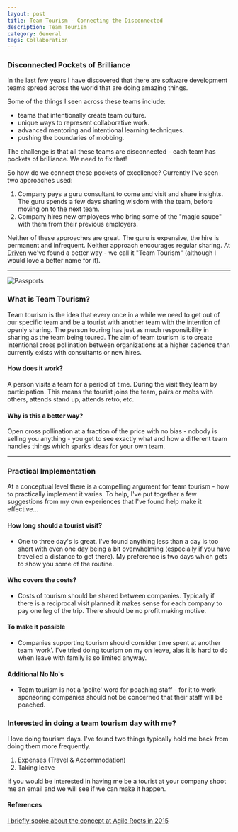 ```yaml
---
layout: post
title: Team Tourism - Connecting the Disconnected
description: Team Tourism
category: General
tags: Collaboration
---
```

### Disconnected Pockets of Brilliance ###

In the last few years I have discovered that there are software development teams spread across the world that are doing amazing things.

Some of the things I seen across these teams include:

- teams that intentionally create team culture.  
- unique ways to represent collaborative work.  
- advanced mentoring and intentional learning techniques.  
- pushing the boundaries of mobbing.  

The challenge is that all these teams are disconnected - each team has pockets of brilliance. We need to fix that!

So how do we connect these pockets of excellence? Currently I've seen two approaches used:  

1) Company pays a guru consultant to come and visit and share insights. The guru spends a few days sharing wisdom with the team, before moving on to the next team.  
2) Company hires new employees who bring some of the "magic sauce" with them from their previous employers.  

Neither of these approaches are great. The guru is expensive, the hire is permanent and infrequent. Neither approach encourages regular sharing. At [Driven](http://drivenalliance.com/) we've found a better way - we call it "Team Tourism" (although I would love a better name for it).

---------------------------------------------------------------------------------------

<img class="img-responsive center-block" alt="Passports" src="{{ site.url }}/assets/images/Team-Tourism-Passports.jpg">

### What is Team Tourism? ###

Team tourism is the idea that every once in a while we need to get out of our specific team and be a tourist with another team with the intention of openly sharing. The person touring has just as much responsibility in sharing as the team being toured. The aim of team tourism is to create intentional cross pollination between organizations at a higher cadence than currently exists with consultants or new hires.

#### How does it work? ####

A person visits a team for a period of time. During the visit they learn by participation. This means the tourist joins the team, pairs or mobs with others, attends stand up, attends retro, etc.

#### Why is this a better way? ####

Open cross pollination at a fraction of the price with no bias - nobody is selling you anything - you get to see exactly what and how a different team handles things which sparks ideas for your own team.

---------------------------------------------------------------------------------------

### Practical Implementation ###

At a conceptual level there is a compelling argument for team tourism - how to practically implement it varies. To help, I've put together a few suggestions from my own experiences that I've found  help make it effective...   

#### How long should a tourist visit? ####

- One to three day's is great. I've found anything less than a day is too short with even one day being a bit overwhelming (especially if you have travelled a distance to get there). My preference is two days which gets to show you some of the routine.

#### Who covers the costs? ####

- Costs of tourism should be shared between companies. Typically if there is a reciprocal visit planned it makes sense for each company to pay one leg of the trip. There should be no profit making motive.

#### To make it possible ####

- Companies supporting tourism should consider time spent at another team 'work'. I've tried doing tourism on my on leave, alas it is hard to do when leave with family is so limited anyway.  

#### Additional No No's ####

- Team tourism is not a 'polite' word for poaching staff - for it to work sponsoring companies should not be concerned that their staff will be poached.  

### Interested in doing a team tourism day with me? ###

I love doing tourism days. I've found two things typically hold me back from doing them more frequently.

1) Expenses (Travel & Accommodation)  
2) Taking leave  

If you would be interested in having me be a tourist at your company shoot me an email and we will see if we can make it happen.  

#### References ####

[I briefly spoke about the concept at Agile Roots in 2015](http://www.agileroots.com/)  
